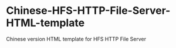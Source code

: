 # Chinese-HFS-HTTP-File-Server-HTML-template

Chinese version HTML template for HFS HTTP File Server
